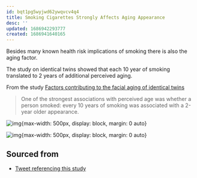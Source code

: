 ```yaml
---
id: bqt1pg5wyjwd62ywqvcv4q4
title: Smoking Cigarettes Strongly Affects Aging Appearance
desc: ''
updated: 1686942293777
created: 1686941640165
---
```


Besides many known health risk implications of smoking there is also the aging factor.

The study on identical twins showed that each 10 year of smoking translated to 2 years of additional perceived aging. 


From the study [Factors contributing to the facial aging of identical twins](https://pubmed.ncbi.nlm.nih.gov/19337100/)

> One of the strongest associations with perceived age was whether a person smoked: every 10 years of smoking was associated with a 2-year older appearance. 

![img](/assets/images/Screenshot_2023-06-16_at_12.00.13_PM.png){max-width: 500px, display: block, margin: 0 auto}

![img](/assets/images/Screenshot_2023-06-16_at_12.01.11_PM.png){max-width: 500px, display: block, margin: 0 auto}

## Sourced from
- [Tweet referencing this study](https://twitter.com/SpencrGreenberg/status/1617910003666681857)
